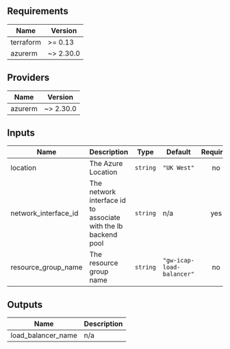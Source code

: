 ## Requirements

| Name | Version |
|------|---------|
| terraform | >= 0.13 |
| azurerm | ~> 2.30.0 |

## Providers

| Name | Version |
|------|---------|
| azurerm | ~> 2.30.0 |

## Inputs

| Name | Description | Type | Default | Required |
|------|-------------|------|---------|:--------:|
| location | The Azure Location | `string` | `"UK West"` | no |
| network\_interface\_id | The network interface id to associate with the lb backend pool | `string` | n/a | yes |
| resource\_group\_name | The resource group name | `string` | `"gw-icap-load-balancer"` | no |

## Outputs

| Name | Description |
|------|-------------|
| load\_balancer\_name | n/a |

